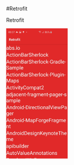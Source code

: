#Retrofit



Retrofit



<div style="display:flex;">
<img alt="App image" src="im1.jpeg" width="33%">
</div>